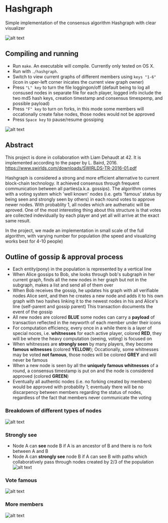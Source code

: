 # Hashgraph
Simple implementation of the consensus algorithm Hashgraph with clear visualizer

![alt text](https://github.com/conanwu777/hashgraph/blob/master/hashgraph_preview.gif)

## Compiling and running
- Run `make`. An executable will compile. Currently only tested on OS X.
- Run with `./hashgraph`.
- Switch to view current graphs of different members using `keys "1-6"` (icon in uper-left corner inicates the current view graph owner)
- Press `"L" key` to turn the file loggingon/off (default being to log all consused nodes in separate file for each player, logged info include the two md5 hash keys, creation timestamp and consensus timespemp, and possible payload)
- Press `"F" key` to turn on forks, in this mode some members will occationally create false nodes, those nodes would not be approved
- Press `Space key` to pause/resume gossiping

![alt text](https://github.com/conanwu777/hashgraph/blob/master/1.png)

## Abstract
This project is done in collaboration with Liam Dehaudt at 42. It is implemented according to the paper by L. Baird, 2016.
https://www.swirlds.com/downloads/SWIRLDS-TR-2016-01.pdf

Hashgraph is considered a strong and more efficient alternative to current block-chain technology. It achieved consensus through frequent communication between all parties(a.k.a. gossips). The algorithm comes with a voting system which 'well known' nodes (i.e. gets 'famous' status by being seen and strongly seen by others) in each round votes to approve newer nodes. With probablity 1, all nodes which are authenatic will be aproved. One of the most interesting thing about this structure is that votes are collected indevidually by each player and yet all will arrive at the exact same result.

In the project, we made an implementation in small scale of the full algorithm, with varying number for population (the speed and visualizing works best for 4-10 people)

## Outline of gossip & approval process
- Each entity(pony) in the population is represented by a vertical line
- When Alice gossips to Bob, she looks through bob's subgraph in her current graph, finds all the new nodes in her graph but not in the subgraph, makes a list and send all of them over
- When Bob receives the gossip, he updates his graph with all verifiable nodes Alice sent, and then he creates a new node and adds it to his own graph with two hashes linking it to the newest nodes in his and Alice's line (self-parent and gossip parent) This transaction documents the event of the gossip
- All new nodes are colored **BLUE** some nodes can carry a **payload** of transaction reflected in the neyworth of each member under their icons
- For computation efficiency, every once in a while there is a layer of special noces, i.e. **whitnesses** for each active player, colored **RED**, they will be where the heavy computation (seeing, voting) is focused on
- When whitnesses are **strongly seen** by many players, they become **famous witnesses** (colored **YELLOW**); Occationally, some whitnesses may be voted **not famous**, those nodes will be colored **GREY** and will never be famous
- When a new node is seen by all the **uniquely famous whitnesses** of a round, a consensus timestamp is put on and the node is considered approved (colored **GREEN**)
- Eventually all authentic nodes (i.e. no forking created by members) would be approved with probablity 1; eventualy there will be no discarpency between members regarding the status of nodes, regardless of the fact that members never communicate the voting

### Breakdown of different types of nodes
![alt text](https://github.com/conanwu777/hashgraph/blob/master/5.jpg)

### Strongly see
- Node A can **see** node B if A is an ancestor of B and there is no fork between A and B
- Node A can **strongly see** node B if A can see B with paths which collaboratively pass through nodes created by 2/3 of the population
![alt text](https://github.com/conanwu777/hashgraph/blob/master/3.jpg)

### Vote famous
![alt text](https://github.com/conanwu777/hashgraph/blob/master/4.jpg)

### More members
![alt text](https://github.com/conanwu777/hashgraph/blob/master/2.jpg)
